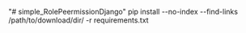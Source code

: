"# simple_RolePeermissionDjango" 
pip install --no-index --find-links /path/to/download/dir/ -r requirements.txt